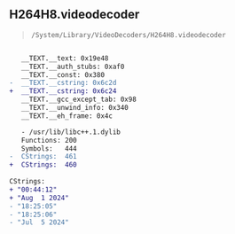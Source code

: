 ## H264H8.videodecoder

> `/System/Library/VideoDecoders/H264H8.videodecoder`

```diff

   __TEXT.__text: 0x19e48
   __TEXT.__auth_stubs: 0xaf0
   __TEXT.__const: 0x380
-  __TEXT.__cstring: 0x6c2d
+  __TEXT.__cstring: 0x6c24
   __TEXT.__gcc_except_tab: 0x98
   __TEXT.__unwind_info: 0x340
   __TEXT.__eh_frame: 0x4c

   - /usr/lib/libc++.1.dylib
   Functions: 200
   Symbols:   444
-  CStrings:  461
+  CStrings:  460
 
CStrings:
+ "00:44:12"
+ "Aug  1 2024"
- "18:25:05"
- "18:25:06"
- "Jul  5 2024"

```
